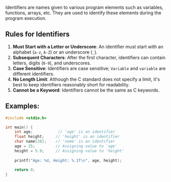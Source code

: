 

Identifiers are names given to various program elements such as variables, functions, arrays, etc. They are used to identify these elements during the program execution.

## Rules for Identifiers

1. **Must Start with a Letter or Underscore**: An identifier must start with an alphabet (`a-z`, `A-Z`) or an underscore (`_`).
2. **Subsequent Characters**: After the first character, identifiers can contain letters, digits (`0-9`), and underscores.
3. **Case Sensitive**: Identifiers are case sensitive; `Variable` and `variable` are different identifiers.
4. **No Length Limit**: Although the C standard does not specify a limit, it's best to keep identifiers reasonably short for readability.
5. **Cannot be a Keyword**: Identifiers cannot be the same as C keywords.

## Examples:

```c
#include <stdio.h>

int main() {
    int age;           // 'age' is an identifier
    float height;     // 'height' is an identifier
    char name[20];    // 'name' is an identifier
    age = 25;         // Assigning value to 'age'
    height = 5.9;     // Assigning value to 'height'
    
    printf("Age: %d, Height: %.1f\n", age, height);
    
    return 0;
}
